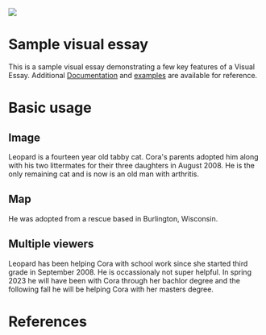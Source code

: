 <a href="https://juncture-digital.org"><img src="https://juncture-digital.org/images/ve-button.png"></a>

<param ve-config 
       title="Leopard"
       author="Cora"
       banner="https://live.staticflickr.com/65535/52437407787_f39b986c2b_n.jpg" 
       layout="vertical">

<!-- Entities discussed throughout the essay are typically defined before the essay text and
     are thus available in all text.  Entity identifiers (QIDs) can be found in either
     Wikipedia or Wikidata (https://www.wikidata.org)> -->
<param ve-entity eid="Q185372"> <!-- Girl with a Pearl Earring painting -->
<param ve-entity eid="Q41264"> <!-- Johannes Vermeer -->
<param ve-entity eid="Q221092"> <!-- Mauritshuis -->
<param ve-entity eid="Q36600"> <!-- The Hague -->

# Sample visual essay

This is a sample visual essay demonstrating a few key features of a Visual Essay. Additional [Documentation](https://github.com/JSTOR-Labs/juncture/wiki) and [examples](https://jstor-labs.github.io/juncture-examples) are available for reference.
<param ve-image 
      url ="https://live.staticflickr.com/65535/52437407777_144b97df9a_h.jpg">

# Basic usage

## Image

Leopard is a fourteen year old tabby cat. Cora's parents adopted him along with his two littermates for their three daughters in August 2008. He is the only remaining cat and is now is an old man with arthritis. 
<param ve-image 
       label="Leopard" 
       description="photo by Cora" 
       license="public domain" 
       url="https://live.staticflickr.com/65535/52438436038_66876cc134_k.jpg">

## Map

He was adopted from a rescue based in Burlington, Wisconsin. 
<param ve-map center="Q1016638" zoom="11" prefer-geojson>

## Multiple viewers

Leopard has been helping Cora with school work since she started third grade in September 2008. He is occassionaly not super helpful. In spring 2023 he will have been with Cora through her bachlor degree and the following fall he will be helping Cora with her masters degree. 
<param ve-image 
       url="https://live.staticflickr.com/65535/52438189799_cc6e82078d_h.jpg">
<param ve-map center="Q1016638" zoom="11">

# References


